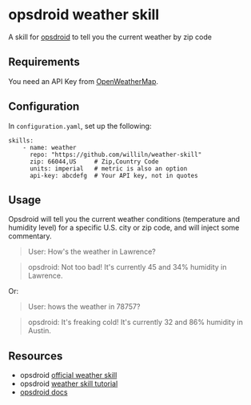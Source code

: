 # opsdroid weather skill 

A skill for [opsdroid](https://github.com/opsdroid/opsdroid) to tell you the current weather by zip code

## Requirements 

You need an API Key from [OpenWeatherMap](https://openweathermap.org/api).

## Configuration

In `configuration.yaml`, set up the following: 

    skills:
        - name: weather
          repo: "https://github.com/williln/weather-skill"
          zip: 66044,US     # Zip,Country Code
          units: imperial   # metric is also an option
          api-key: abcdefg  # Your API key, not in quotes 

## Usage 

Opsdroid will tell you the current weather conditions (temperature and humidity level) for a specific U.S. city or zip code, and will inject some commentary. 

> User: How's the weather in Lawrence? 

> opsdroid: Not too bad! It's currently 45 and 34% humidity in Lawrence.

Or: 

> User: hows the weather in 78757?

> opsdroid: It's freaking cold! It's currently 32 and 86% humidity in Austin. 



## Resources 

- opsdroid [official weather skill](https://github.com/opsdroid/skill-weather)
- opsdroid [weather skill tutorial](https://opsdroid.readthedocs.io/en/stable/tutorials/create-weather-skill/)
- [opsdroid docs](https://opsdroid.readthedocs.io/)
